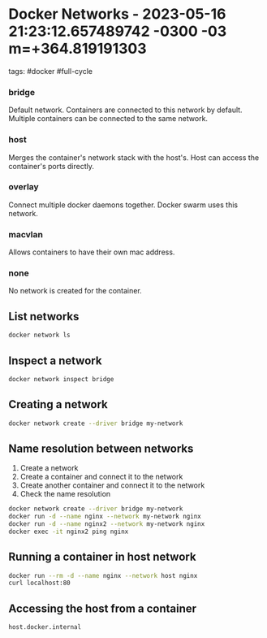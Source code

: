 # Docker Networks - 2023-05-16 21:23:12.657489742 -0300 -03 m=+364.819191303

tags: #docker #full-cycle 

### bridge

Default network. Containers are connected to this network by default.
Multiple containers can be connected to the same network.

### host

Merges the container's network stack with the host's.
Host can access the container's ports directly.

### overlay

Connect multiple docker daemons together. Docker swarm uses this network.

### macvlan

Allows containers to have their own mac address.

### none

No network is created for the container.

## List networks

```bash
docker network ls
```

## Inspect a network

```bash
docker network inspect bridge
```

## Creating a network

```bash
docker network create --driver bridge my-network
```

## Name resolution between networks

1. Create a network
1. Create a container and connect it to the network
1. Create another container and connect it to the network
1. Check the name resolution

```bash
docker network create --driver bridge my-network
docker run -d --name nginx --network my-network nginx
docker run -d --name nginx2 --network my-network nginx
docker exec -it nginx2 ping nginx
```

## Running a container in host network

```bash
docker run --rm -d --name nginx --network host nginx
curl localhost:80
```

## Accessing the host from a container

```bash
host.docker.internal
```





